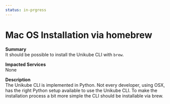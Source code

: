 ```yaml
---
status: in-prgress
---
```


# Mac OS Installation via homebrew

**Summary**  
It should be possible to install the Unikube CLI with `brew`.

**Impacted Services**  
None

**Description**  
The Unikube CLI is implemented in Python. Not every developer, using OSX, has the right Python
setup available to use the Unikube CLI. To make the installation process a bit more simple the CLI 
should be installable via brew.
